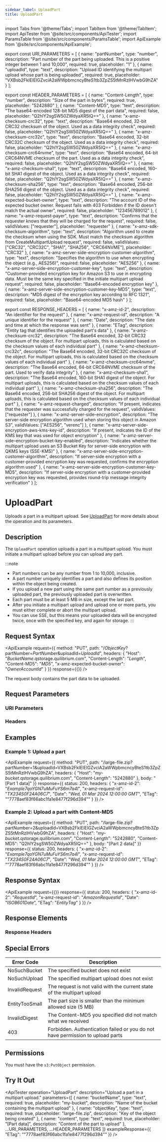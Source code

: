 ```yaml
---
sidebar_label: UploadPart
title: UploadPart
---
```


import Tabs from '@theme/Tabs';
import TabItem from '@theme/TabItem';
import ApiTester from '@site/src/components/ApiTester';
import ParamsTable from '@site/src/components/ParamsTable';
import ApiExample from '@site/src/components/ApiExample';

export const URI_PARAMETERS = [
  {
    name: "partNumber",
    type: "number",
    description: "Part number of the part being uploaded. This is a positive integer between 1 and 10,000",
    required: true,
    placeholder: "1"
  },
  {
    name: "uploadId",
    type: "text",
    description: "Upload ID identifying the multipart upload whose part is being uploaded",
    required: true,
    placeholder: "VXBsb2FkIElEIGZvciA2aWWpbmcncyBteS1tb3ZpZS5tMnRzIHVwbG9hZA"
  }
];

export const HEADER_PARAMETERS = [
  {
    name: "Content-Length",
    type: "number",
    description: "Size of the part in bytes",
    required: true,
    placeholder: "5242880"
  },
  {
    name: "Content-MD5",
    type: "text",
    description: "The base64-encoded 128-bit MD5 digest of the part data",
    required: false,
    placeholder: "Q2hlY2sgSW50ZWdyaXR5IQ=="
  },
  {
    name: "x-amz-checksum-crc32",
    type: "text",
    description: "Base64 encoded, 32-bit CRC32 checksum of the object. Used as a data integrity check",
    required: false,
    placeholder: "Q2hlY2sgSW50ZWdyaXR5IQ=="
  },
  {
    name: "x-amz-checksum-crc32c",
    type: "text",
    description: "Base64 encoded, 32-bit CRC32C checksum of the object. Used as a data integrity check",
    required: false,
    placeholder: "Q2hlY2sgSW50ZWdyaXR5IQ=="
  },
  {
    name: "x-amz-checksum-crc64nvme",
    type: "text",
    description: "Base64 encoded, 64-bit CRC64NVME checksum of the part. Used as a data integrity check",
    required: false,
    placeholder: "Q2hlY2sgSW50ZWdyaXR5IQ=="
  },
  {
    name: "x-amz-checksum-sha1",
    type: "text",
    description: "Base64 encoded, 160-bit SHA1 digest of the object. Used as a data integrity check",
    required: false,
    placeholder: "Q2hlY2sgSW50ZWdyaXR5IQ=="
  },
  {
    name: "x-amz-checksum-sha256",
    type: "text",
    description: "Base64 encoded, 256-bit SHA256 digest of the object. Used as a data integrity check",
    required: false,
    placeholder: "Q2hlY2sgSW50ZWdyaXR5IQ=="
  },
  {
    name: "x-amz-expected-bucket-owner",
    type: "text",
    description: "The account ID of the expected bucket owner. Request fails with 403 Forbidden if the ID doesn't match the actual owner",
    required: false,
    placeholder: "123456789012"
  },
  {
    name: "x-amz-request-payer",
    type: "text",
    description: "Confirms that the requester knows that they will be charged for the request",
    required: false,
    validValues: ["requester"],
    placeholder: "requester"
  },
  {
    name: "x-amz-sdk-checksum-algorithm",
    type: "text",
    description: "Algorithm used to create the checksum when using the SDK. Must match the checksum algorithm from CreateMultipartUpload request",
    required: false,
    validValues: ["CRC32", "CRC32C", "SHA1", "SHA256", "CRC64NVME"],
    placeholder: "CRC32"
  },
  {
    name: "x-amz-server-side-encryption-customer-algorithm",
    type: "text",
    description: "Specifies the algorithm to use when encrypting the object (e.g., AES256)",
    required: false,
    placeholder: "AES256"
  },
  {
    name: "x-amz-server-side-encryption-customer-key",
    type: "text",
    description: "Customer-provided encryption key for Amazon S3 to use in encrypting data. Must be the same key specified in the initiate multipart upload request",
    required: false,
    placeholder: "Base64-encoded encryption key"
  },
  {
    name: "x-amz-server-side-encryption-customer-key-MD5",
    type: "text",
    description: "MD5 digest of the encryption key according to RFC 1321",
    required: false,
    placeholder: "Base64-encoded MD5 hash"
  }
];

export const RESPONSE_HEADERS = [
  {
    name: "x-amz-id-2",
    description: "An identifier for the request"
  },
  {
    name: "x-amz-request-id",
    description: "A unique identifier for the request"
  },
  {
    name: "Date",
    description: "The date and time at which the response was sent"
  },
  {
    name: "ETag",
    description: "Entity tag that identifies the uploaded part's data"
  },
  {
    name: "x-amz-checksum-crc32",
    description: "The Base64 encoded, 32-bit CRC32 checksum of the object. For multipart uploads, this is calculated based on the checksum values of each individual part"
  },
  {
    name: "x-amz-checksum-crc32c",
    description: "The Base64 encoded, 32-bit CRC32C checksum of the object. For multipart uploads, this is calculated based on the checksum values of each individual part"
  },
  {
    name: "x-amz-checksum-crc64nvme",
    description: "The Base64 encoded, 64-bit CRC64NVME checksum of the part. Used to verify data integrity"
  },
  {
    name: "x-amz-checksum-sha1",
    description: "The Base64 encoded, 160-bit SHA1 digest of the object. For multipart uploads, this is calculated based on the checksum values of each individual part"
  },
  {
    name: "x-amz-checksum-sha256",
    description: "The Base64 encoded, 256-bit SHA256 digest of the object. For multipart uploads, this is calculated based on the checksum values of each individual part"
  },
  {
    name: "x-amz-request-charged",
    description: "If present, indicates that the requester was successfully charged for the request",
    validValues: ["requester"]
  },
  {
    name: "x-amz-server-side-encryption",
    description: "The server-side encryption algorithm used when storing this object in Amazon S3",
    validValues: ["AES256", "verenc"]
  },
  {
    name: "x-amz-server-side-encryption-aws-kms-key-id",
    description: "If present, indicates the ID of the KMS key that was used for object encryption"
  },
  {
    name: "x-amz-server-side-encryption-bucket-key-enabled",
    description: "Indicates whether the multipart upload uses an S3 Bucket Key for server-side encryption with QKMS keys (SSE-KMS)"
  },
  {
    name: "x-amz-server-side-encryption-customer-algorithm",
    description: "If server-side encryption with a customer-provided encryption key was requested, confirms the encryption algorithm used"
  },
  {
    name: "x-amz-server-side-encryption-customer-key-MD5",
    description: "If server-side encryption with a customer-provided encryption key was requested, provides round-trip message integrity verification"
  }
];

# UploadPart

Uploads a part in a multipart upload. See [UploadPart](../09-data-types/upload-part.md) for more details about the operation and its parameters.

## Description

The `UploadPart` operation uploads a part in a multipart upload. You must initiate a multipart upload before you can upload any part.

:::note
- Part numbers can be any number from 1 to 10,000, inclusive.
- A part number uniquely identifies a part and also defines its position within the object being created.
- If you upload a new part using the same part number as a previously uploaded part, the previously uploaded part is overwritten.
- Each part must be at least 5 MB in size, except the last part.
- After you initiate a multipart upload and upload one or more parts, you must either complete or abort the multipart upload.
- You can use SSE, but this means your uploaded data will be encrypted twice, once with the specified key, and again for storage.
:::

## Request Syntax

<ApiExample
  request={{
    method: "PUT",
    path: "/_ObjectKey_?partNumber=_PartNumber_&uploadId=_UploadId_",
    headers: {
      "Host": "_BucketName_.qstorage.quilibrium.com",
      "Content-Length": "_Length_",
      "Content-MD5": "_MD5_",
      "x-amz-expected-bucket-owner": "_OwnerAccountId_"
    }
  }}
  response={{}}
/>

The request body contains the part data to be uploaded.

## Request Parameters

### URI Parameters

<ParamsTable parameters={URI_PARAMETERS} />

### Headers

<ParamsTable parameters={HEADER_PARAMETERS} />

## Examples

### Example 1: Upload a part

<ApiExample
  request={{
    method: "PUT",
    path: "/large-file.zip?partNumber=1&uploadId=VXBsb2FkIElEIGZvciA2aWWpbmcncyBteS1tb3ZpZS5tMnRzIHVwbG9hZA",
    headers: {
      "Host": "_my-bucket_.qstorage.quilibrium.com",
      "Content-Length": "5242880"
    },
    body: "[Part 1 data]"
  }}
  response={{
    status: 200,
    headers: {
      "x-amz-id-2": "_Example7qoYGN7uMuFuYS6m7a4l_",
      "x-amz-request-id": "_TX234S0F24A06C7_",
      "Date": "_Wed, 01 Mar 2024 12:00:00 GMT_",
      "ETag": "\"7778aef83f66abc1fa1e8477f296d394\""
    }
  }}
/>

### Example 2: Upload a part with Content-MD5

<ApiExample
  request={{
    method: "PUT",
    path: "/large-file.zip?partNumber=2&uploadId=VXBsb2FkIElEIGZvciA2aWWpbmcncyBteS1tb3ZpZS5tMnRzIHVwbG9hZA",
    headers: {
      "Host": "_my-bucket_.qstorage.quilibrium.com",
      "Content-Length": "5242880",
      "Content-MD5": "Q2hlY2sgSW50ZWdyaXR5IQ=="
    },
    body: "[Part 2 data]"
  }}
  response={{
    status: 200,
    headers: {
      "x-amz-id-2": "_Example7qoYGN7uMuFuYS6m7a4l_",
      "x-amz-request-id": "_TX234S0F24A06C7_",
      "Date": "_Wed, 01 Mar 2024 12:00:00 GMT_",
      "ETag": "\"7778aef83f66abc1fa1e8477f296d394\""
    }
  }}
/>

## Response Syntax

<ApiExample
  request={{}}
  response={{
    status: 200,
    headers: {
      "x-amz-id-2": "_RequestId_",
      "x-amz-request-id": "_AmazonRequestId_",
      "Date": "_ISO8601Date_",
      "ETag": "_EntityTag_"
    }
  }}
/>

## Response Elements

### Response Headers

<ParamsTable responseElements={RESPONSE_HEADERS} type="response" />

## Special Errors

| Error Code | Description |
|------------|-------------|
| NoSuchBucket | The specified bucket does not exist |
| NoSuchUpload | The specified multipart upload does not exist |
| InvalidRequest | The request is not valid with the current state of the multipart upload |
| EntityTooSmall | The part size is smaller than the minimum allowed size (5 MB) |
| InvalidDigest | The Content-MD5 you specified did not match what we received |
| 403 | Forbidden. Authentication failed or you do not have permission to upload parts |

## Permissions

You must have the `s3:PutObject` permission.

## Try It Out

<ApiTester
  operation="UploadPart"
  description="Upload a part in a multipart upload."
  parameters={[
    {
      name: "bucketName",
      type: "text",
      required: true,
      placeholder: "my-bucket",
      description: "Name of the bucket containing the multipart upload"
    },
    {
      name: "objectKey",
      type: "text",
      required: true,
      placeholder: "large-file.zip",
      description: "Key of the object being created"
    },
    {
      name: "content",
      type: "text",
      required: true,
      placeholder: "[Part data]",
      description: "Content of the part to upload"
    },
    ...URI_PARAMETERS,
    ...HEADER_PARAMETERS
  ]}
  exampleResponse={{
    "ETag": "\"7778aef83f66abc1fa1e8477f296d394\""
  }}
/>